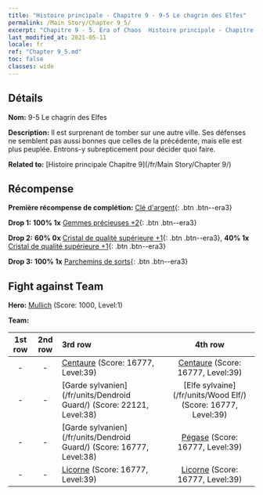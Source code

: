 ```yaml
---
title: "Histoire principale - Chapitre 9 - 9-5 Le chagrin des Elfes"
permalink: /Main Story/Chapter 9_5/
excerpt: "Chapitre 9 - 5. Era of Chaos  Histoire principale - Chapitre 9_5. 9-5 Le chagrin des Elfes"
last_modified_at: 2021-05-11
locale: fr
ref: "Chapter 9_5.md"
toc: false
classes: wide
---
```


## Détails

 **Nom:** 9-5 Le chagrin des Elfes

 **Description:** Il est surprenant de tomber sur une autre ville. Ses défenses ne semblent pas aussi bonnes que celles de la précédente, mais elle est plus peuplée. Entrons-y subrepticement pour décider quoi faire.

 **Related to:** [Histoire principale Chapitre 9](/fr/Main Story/Chapter 9/)

## Récompense

 **Première récompense de complétion:** [Clé d'argent](/ItemsFR/con_693/){: .btn .btn--era3}

 **Drop 1:** **100% 1x** [Gemmes précieuses +2](/ItemsFR/mat_30/){: .btn .btn--era3}

 **Drop 2:** **60% 0x** [Cristal de qualité supérieure +1](/ItemsFR/mat_24/){: .btn .btn--era3}, **40% 1x** [Cristal de qualité supérieure +1](/ItemsFR/mat_24/){: .btn .btn--era3}

 **Drop 3:** **100% 1x** [Parchemins de sorts](/ItemsFR/con_694/){: .btn .btn--era3}


## Fight against Team
 **Hero:** [Mullich](/fr/heroes/Mullich/) (Score: 1000, Level:1)

 **Team:**


  | 1st row | 2nd row | 3rd row | 4th row |
  |:----:|:----:|:----|:----:|
  | - | - | [Centaure](/fr/units/Centaur/) (Score: 16777, Level:39)  | [Centaure](/fr/units/Centaur/) (Score: 16777, Level:39)  |
  | - | - | [Garde sylvanien](/fr/units/Dendroid Guard/) (Score: 22121, Level:38)  | [Elfe sylvaine](/fr/units/Wood Elf/) (Score: 16777, Level:39)  |
  | - | - | [Garde sylvanien](/fr/units/Dendroid Guard/) (Score: 16777, Level:38)  | [Pégase](/fr/units/Pegasus/) (Score: 16777, Level:39)  |
  | - | - | [Licorne](/fr/units/Unicorn/) (Score: 16777, Level:39)  | [Licorne](/fr/units/Unicorn/) (Score: 16777, Level:39)  |


